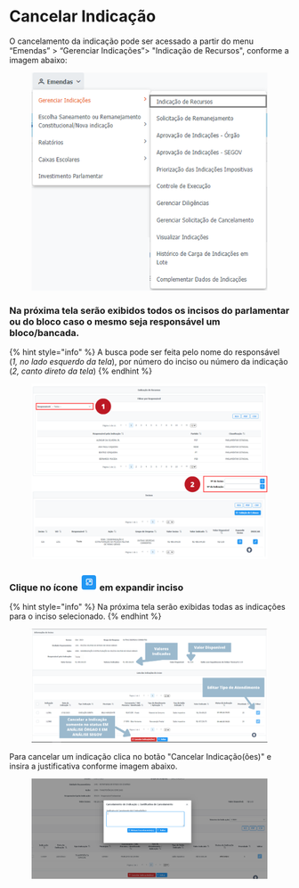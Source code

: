 # Cancelar Indicação

O cancelamento da indicação pode ser acessado a partir do menu “Emendas” > “Gerenciar Indicações”> "Indicação de Recursos", conforme a imagem abaixo:

<figure><img src="../../.gitbook/assets/image (572).png" alt=""><figcaption></figcaption></figure>

### Na próxima tela serão exibidos todos os incisos do parlamentar ou do bloco caso o mesmo seja responsável um bloco/bancada.

{% hint style="info" %}
A busca pode ser feita pelo nome do responsável (_1, no lado esquerdo da tela_), por número do inciso ou número da indicação (_2, canto direto da tela_) &#x20;
{% endhint %}

<figure><img src="../../.gitbook/assets/1 (2) (2).png" alt=""><figcaption></figcaption></figure>

### **Clique no ícone** ![](<../../.gitbook/assets/image (7) (1).png>) **em expandir inciso**&#x20;

{% hint style="info" %}
Na próxima tela serão exibidas todas as indicações para o inciso selecionado.
{% endhint %}

<figure><img src="../../.gitbook/assets/Cancelar Indicação (1).png" alt=""><figcaption></figcaption></figure>

Para cancelar um indicação clica no botão "Cancelar Indicação(ões)" e insira a justificativa conforme imagem abaixo.

<figure><img src="../../.gitbook/assets/image (573).png" alt=""><figcaption></figcaption></figure>
